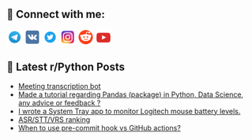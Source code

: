 ## 🔎 Connect with me:
[<img src="https://github.com/bullbesh/bullbesh/blob/main/images/Telegram.png" width="32" height="32" />](https://t.me/bullbesh)
[<img src="https://github.com/bullbesh/bullbesh/blob/main/images/VK.png" width="32" height="32" />](https://vk.com/bullbesh)
[<img src="https://github.com/bullbesh/bullbesh/blob/main/images/Twitter.png" width="32" height="32" />](https://twitter.com/bullbesh1)
[<img src="https://github.com/bullbesh/bullbesh/blob/main/images/Instagram.png" width="32" height="32" />](https://www.instagram.com/bullbesh)
[<img src="https://github.com/bullbesh/bullbesh/blob/main/images/Reddit.png" width="32" height="32" />](https://www.reddit.com/user/bullbesh)
[<img src="https://github.com/bullbesh/bullbesh/blob/main/images/YouTube.png" width="32" height="32" />](https://www.youtube.com/channel/UCtfjRs6uzgq5mfm8S06WTcg)

## 📕 Latest r/Python Posts
<!-- BLOG-POST-LIST:START -->
- [Meeting transcription bot](https://www.reddit.com/r/Python/comments/17gwbv0/meeting_transcription_bot/)
- [Made a tutorial regarding Pandas &lpar;package&rpar; in Python, Data Science, any advice or feedback ?](https://www.reddit.com/r/Python/comments/17gv2t8/made_a_tutorial_regarding_pandas_package_in/)
- [I wrote a System Tray app to monitor Logitech mouse battery levels.](https://www.reddit.com/r/Python/comments/17gu21j/i_wrote_a_system_tray_app_to_monitor_logitech/)
- [ASR/STT/VRS ranking](https://www.reddit.com/r/Python/comments/17gu1au/asrsttvrs_ranking/)
- [When to use pre-commit hook vs GitHub actions?](https://www.reddit.com/r/Python/comments/17gnspo/when_to_use_precommit_hook_vs_github_actions/)
<!-- BLOG-POST-LIST:END -->
